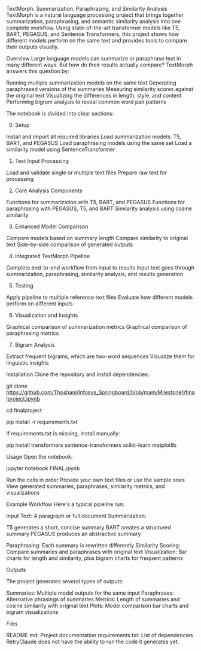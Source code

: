 TextMorph: Summarization, Paraphrasing, and Similarity Analysis
TextMorph is a natural language processing project that brings together summarization, paraphrasing, and semantic similarity analysis into one complete workflow.
Using state-of-the-art transformer models like T5, BART, PEGASUS, and Sentence Transformers, this project shows how different models perform on the same text and provides tools to compare their outputs visually.

Overview
Large language models can summarize or paraphrase text in many different ways. But how do their results actually compare?
TextMorph answers this question by:

Running multiple summarization models on the same text
Generating paraphrased versions of the summaries
Measuring similarity scores against the original text
Visualizing the differences in length, style, and content
Performing bigram analysis to reveal common word pair patterns

The notebook is divided into clear sections:

0. Setup

Install and import all required libraries
Load summarization models: T5, BART, and PEGASUS
Load paraphrasing models using the same set
Load a similarity model using SentenceTransformer

1. Text Input Processing

Load and validate single or multiple text files
Prepare raw text for processing

2. Core Analysis Components

Functions for summarization with T5, BART, and PEGASUS
Functions for paraphrasing with PEGASUS, T5, and BART
Similarity analysis using cosine similarity

3. Enhanced Model Comparison

Compare models based on summary length
Compare similarity to original text
Side-by-side comparison of generated outputs

4. Integrated TextMorph Pipeline

Complete end-to-end workflow from input to results
Input text goes through summarization, paraphrasing, similarity analysis, and results generation

5. Testing

Apply pipeline to multiple reference text files
Evaluate how different models perform on different inputs

6. Visualization and Insights

Graphical comparison of summarization metrics
Graphical comparison of paraphrasing metrics

7. Bigram Analysis

Extract frequent bigrams, which are two-word sequences
Visualize them for linguistic insights


Installation
Clone the repository and install dependencies:

git clone https://github.com/Thoshani/Infosys_Springboard/blob/main/Milestone1/finalproject.ipynb

cd finalproject

pip install -r requirements.txt

If requirements.txt is missing, install manually:

pip install transformers sentence-transformers scikit-learn matplotlib


Usage
Open the notebook:

   jupyter notebook FINAL.ipynb

Run the cells in order
Provide your own text files or use the sample ones
View generated summaries, paraphrases, similarity metrics, and visualizations

Example Workflow
Here's a typical pipeline run:

Input Text: A paragraph or full document
Summarization:

T5 generates a short, concise summary
BART creates a structured summary
PEGASUS produces an abstractive summary


Paraphrasing: Each summary is rewritten differently
Similarity Scoring: Compare summaries and paraphrases with original text
Visualization: Bar charts for length and similarity, plus bigram charts for frequent patterns

Outputs

The project generates several types of outputs:

Summaries: Multiple model outputs for the same input
Paraphrases: Alternative phrasings of summaries
Metrics: Length of summaries and cosine similarity with original text
Plots: Model comparison bar charts and bigram visualizations

Files

README.md: Project documentation
requirements.txt: List of dependencies
RetryClaude does not have the ability to run the code it generates yet.
